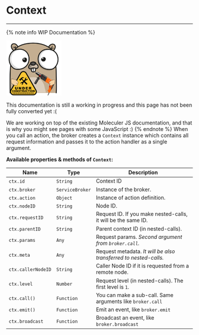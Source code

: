 # Context

---

{% note info WIP Documentation %}

<img src="assets/under_construction.png" width=150/>

This documentation is still a working in progress and this page has not been fully converted yet :(

We are working on top of the existing Moleculer JS documentation, and that is why you might see pages with some JavaScript :)
{% endnote %}
When you call an action, the broker creates a `Context` instance which contains all request information and passes it to the action handler as a single argument.

**Available properties & methods of `Context`:**

| Name               | Type            | Description                                                      |
| ------------------ | --------------- | ---------------------------------------------------------------- |
| `ctx.id`           | `String`        | Context ID                                                       |
| `ctx.broker`       | `ServiceBroker` | Instance of the broker.                                          |
| `ctx.action`       | `Object`        | Instance of action definition.                                   |
| `ctx.nodeID`       | `String`        | Node ID.                                                         |
| `ctx.requestID`    | `String`        | Request ID. If you make nested-calls, it will be the same ID.    |
| `ctx.parentID`     | `String`        | Parent context ID (in nested-calls).                             |
| `ctx.params`       | `Any`           | Request params. _Second argument from `broker.call`._            |
| `ctx.meta`         | `Any`           | Request metadata. _It will be also transferred to nested-calls._ |
| `ctx.callerNodeID` | `String`        | Caller Node ID if it is requested from a remote node.            |
| `ctx.level`        | `Number`        | Request level (in nested-calls). The first level is `1`.         |
| `ctx.call()`       | `Function`      | You can make a sub-call. Same arguments like `broker.call`       |
| `ctx.emit()`       | `Function`      | Emit an event, like `broker.emit`                                |
| `ctx.broadcast`    | `Function`      | Broadcast an event, like `broker.broadcast`                      |
